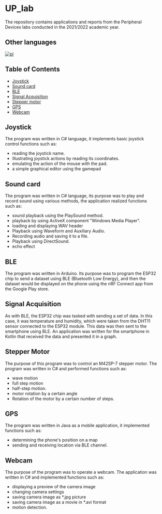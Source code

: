 # UP_lab
The repository contains applications and reports from the Peripheral Devices labs conducted in the 2021/2022 academic year.
## Other languages
[![pl](https://img.shields.io/badge/lang-pl-red.svg)](https://github.com/danielglazer26/UP_lab/blob/main/README.pl.md)
## Table of Contents
* [Joystick](#joystick)
* [Sound card](#soundcard)
* [BLE](#ble)
* [Signal Acquisition](#signal-acquisition)
* [Stepper motor](#steppermotor)
* [GPS](#gps) 
* [Webcam](#webcam)

## Joystick
The program was written in C# language, it implements basic joystick control functions such as:
* reading the joystick name.
* Illustrating joystick actions by reading its coordinates.
* emulating the action of the mouse with the pad.
* a simple graphical editor using the gamepad

## Sound card
The program was written in C# language, its purpose was to play and record sound using various methods, the application realized functions such as:
* sound playback using the PlaySound method.
* playback by using ActiveX component "Windows Media Player".
* loading and displaying WAV header
* Playback using Waveform and Auxiliary Audio.
* Recording audio and saving it to a file.
* Playback using DirectSound.
* echo effect

## BLE
The program was written in Arduino. Its purpose was to program the ESP32 chip to send a dataset using BLE (Bluetooth Low Energy), and then the dataset would be displayed on the phone using the nRF Connect app from the Google Play store.

## Signal Acquisition
As with BLE, the ESP32 chip was tasked with sending a set of data.  In this case, it was temperature and humidity, which were taken from the DHT11 sensor connected to the ESP32 module. This data was then sent to the smartphone using BLE. An application was written for the smartphone in Kotlin that received the data and presented it in a graph.

## Stepper Motor
The purpose of this program was to control an M42SP-7 stepper motor. The program was written in C# and performed functions such as:
* wave motion 
* full step motion
* half-step motion.
* motor rotation by a certain angle
* Rotation of the motor by a certain number of steps.

## GPS
The program was written in Java as a mobile application, it implemented functions such as:
* determining the phone's position on a map
* sending and receiving location via BLE channel. 

## Webcam
The purpose of the program was to operate a webcam. The application was written in C# and implemented functions such as:
* displaying a preview of the camera image
* changing camera settings
* saving camera image as *.jpg picture
* saving camera image as a movie in *.avi format
* motion detection. 
